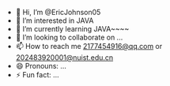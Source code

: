 - 👋 Hi, I’m @EricJohnson05
- 👀 I’m interested in JAVA
- 🌱 I’m currently learning JAVA~~~~
- 💞️ I’m looking to collaborate on ...
- 📫 How to reach me 2177454916@qq.com or 202483920001@nuist.edu.cn
- 😄 Pronouns: ...
- ⚡ Fun fact: ...

<!---
EricJohnson05/EricJohnson05 is a ✨ special ✨ repository because its `README.md` (this file) appears on your GitHub profile.
You can click the Preview link to take a look at your changes.
--->
